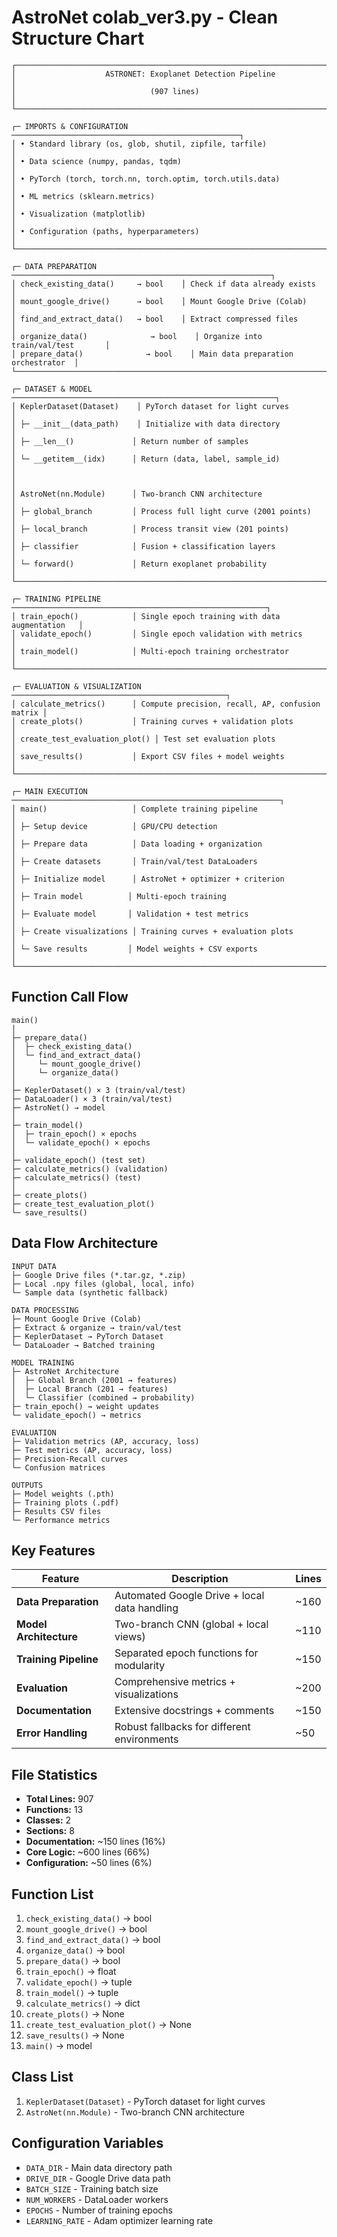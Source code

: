 # **AstroNet colab_ver3.py - Clean Structure Chart**

```
┌─────────────────────────────────────────────────────────────────────────────┐
│                    ASTRONET: Exoplanet Detection Pipeline                   │
│                              (907 lines)                                   │
└─────────────────────────────────────────────────────────────────────────────┘

┌─ IMPORTS & CONFIGURATION ───────────────────────────────────────────────────┐
│ • Standard library (os, glob, shutil, zipfile, tarfile)                    │
│ • Data science (numpy, pandas, tqdm)                                       │
│ • PyTorch (torch, torch.nn, torch.optim, torch.utils.data)                 │
│ • ML metrics (sklearn.metrics)                                             │
│ • Visualization (matplotlib)                                                │
│ • Configuration (paths, hyperparameters)                                   │
└─────────────────────────────────────────────────────────────────────────────┘

┌─ DATA PREPARATION ──────────────────────────────────────────────────────────┐
│ check_existing_data()     → bool    │ Check if data already exists         │
│ mount_google_drive()      → bool    │ Mount Google Drive (Colab)          │
│ find_and_extract_data()   → bool    │ Extract compressed files             │
│ organize_data()              → bool    │ Organize into train/val/test       │
│ prepare_data()              → bool    │ Main data preparation orchestrator  │
└─────────────────────────────────────────────────────────────────────────────┘

┌─ DATASET & MODEL ───────────────────────────────────────────────────────────┐
│ KeplerDataset(Dataset)    │ PyTorch dataset for light curves              │
│ ├─ __init__(data_path)    │ Initialize with data directory                 │
│ ├─ __len__()             │ Return number of samples                       │
│ └─ __getitem__(idx)      │ Return (data, label, sample_id)               │
│                                                                           │
│ AstroNet(nn.Module)      │ Two-branch CNN architecture                   │
│ ├─ global_branch         │ Process full light curve (2001 points)        │
│ ├─ local_branch          │ Process transit view (201 points)              │
│ ├─ classifier            │ Fusion + classification layers               │
│ └─ forward()             │ Return exoplanet probability                  │
└─────────────────────────────────────────────────────────────────────────────┘

┌─ TRAINING PIPELINE ─────────────────────────────────────────────────────────┐
│ train_epoch()            │ Single epoch training with data augmentation   │
│ validate_epoch()         │ Single epoch validation with metrics          │
│ train_model()            │ Multi-epoch training orchestrator              │
└─────────────────────────────────────────────────────────────────────────────┘

┌─ EVALUATION & VISUALIZATION ────────────────────────────────────────────────┐
│ calculate_metrics()      │ Compute precision, recall, AP, confusion matrix │
│ create_plots()           │ Training curves + validation plots             │
│ create_test_evaluation_plot() │ Test set evaluation plots               │
│ save_results()           │ Export CSV files + model weights               │
└─────────────────────────────────────────────────────────────────────────────┘

┌─ MAIN EXECUTION ────────────────────────────────────────────────────────────┐
│ main()                   │ Complete training pipeline                      │
│ ├─ Setup device          │ GPU/CPU detection                              │
│ ├─ Prepare data          │ Data loading + organization                     │
│ ├─ Create datasets       │ Train/val/test DataLoaders                     │
│ ├─ Initialize model      │ AstroNet + optimizer + criterion              │
│ ├─ Train model          │ Multi-epoch training                          │
│ ├─ Evaluate model       │ Validation + test metrics                     │
│ ├─ Create visualizations │ Training curves + evaluation plots            │
│ └─ Save results         │ Model weights + CSV exports                    │
└─────────────────────────────────────────────────────────────────────────────┘
```

## **Function Call Flow**

```
main()
│
├─ prepare_data()
│  ├─ check_existing_data()
│  └─ find_and_extract_data()
│     └─ mount_google_drive()
│     └─ organize_data()
│
├─ KeplerDataset() × 3 (train/val/test)
├─ DataLoader() × 3 (train/val/test)
├─ AstroNet() → model
│
├─ train_model()
│  ├─ train_epoch() × epochs
│  └─ validate_epoch() × epochs
│
├─ validate_epoch() (test set)
├─ calculate_metrics() (validation)
├─ calculate_metrics() (test)
│
├─ create_plots()
├─ create_test_evaluation_plot()
└─ save_results()
```

## **Data Flow Architecture**

```
INPUT DATA
├─ Google Drive files (*.tar.gz, *.zip)
├─ Local .npy files (global, local, info)
└─ Sample data (synthetic fallback)

DATA PROCESSING
├─ Mount Google Drive (Colab)
├─ Extract & organize → train/val/test
├─ KeplerDataset → PyTorch Dataset
└─ DataLoader → Batched training

MODEL TRAINING
├─ AstroNet Architecture
│  ├─ Global Branch (2001 → features)
│  ├─ Local Branch (201 → features)
│  └─ Classifier (combined → probability)
├─ train_epoch() → weight updates
└─ validate_epoch() → metrics

EVALUATION
├─ Validation metrics (AP, accuracy, loss)
├─ Test metrics (AP, accuracy, loss)
├─ Precision-Recall curves
└─ Confusion matrices

OUTPUTS
├─ Model weights (.pth)
├─ Training plots (.pdf)
├─ Results CSV files
└─ Performance metrics
```

## **Key Features**

| Feature | Description | Lines |
|---------|-------------|-------|
| **Data Preparation** | Automated Google Drive + local data handling | ~160 |
| **Model Architecture** | Two-branch CNN (global + local views) | ~110 |
| **Training Pipeline** | Separated epoch functions for modularity | ~150 |
| **Evaluation** | Comprehensive metrics + visualizations | ~200 |
| **Documentation** | Extensive docstrings + comments | ~150 |
| **Error Handling** | Robust fallbacks for different environments | ~50 |

## **File Statistics**

- **Total Lines:** 907
- **Functions:** 13
- **Classes:** 2
- **Sections:** 8
- **Documentation:** ~150 lines (16%)
- **Core Logic:** ~600 lines (66%)
- **Configuration:** ~50 lines (6%)

## **Function List**

1. `check_existing_data()` → bool
2. `mount_google_drive()` → bool
3. `find_and_extract_data()` → bool
4. `organize_data()` → bool
5. `prepare_data()` → bool
6. `train_epoch()` → float
7. `validate_epoch()` → tuple
8. `train_model()` → tuple
9. `calculate_metrics()` → dict
10. `create_plots()` → None
11. `create_test_evaluation_plot()` → None
12. `save_results()` → None
13. `main()` → model

## **Class List**

1. `KeplerDataset(Dataset)` - PyTorch dataset for light curves
2. `AstroNet(nn.Module)` - Two-branch CNN architecture

## **Configuration Variables**

- `DATA_DIR` - Main data directory path
- `DRIVE_DIR` - Google Drive data path
- `BATCH_SIZE` - Training batch size
- `NUM_WORKERS` - DataLoader workers
- `EPOCHS` - Number of training epochs
- `LEARNING_RATE` - Adam optimizer learning rate
